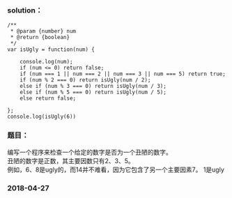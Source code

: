 ### solution：
```
/**
 * @param {number} num
 * @return {boolean}
 */
var isUgly = function(num) {

	console.log(num);
	if (num <= 0) return false;
	if (num === 1 || num === 2 || num === 3 || num === 5) return true;
	if (num % 2 === 0) return isUgly(num / 2);
	else if (num % 3 === 0) return isUgly(num / 3);
	else if (num % 5 === 0) return isUgly(num / 5);
	else return false;

};
console.log(isUgly(6))
```

### 题目：
编写一个程序来检查一个给定的数字是否为一个丑陋的数字。<br>
丑陋的数字是正数，其主要因数只有2、3、5。<br>
例如，6、8是ugly的，而14并不难看，因为它包含了另一个主要因素7。
1是ugly


### 2018-04-27




<br><br><br><br><br><br>

